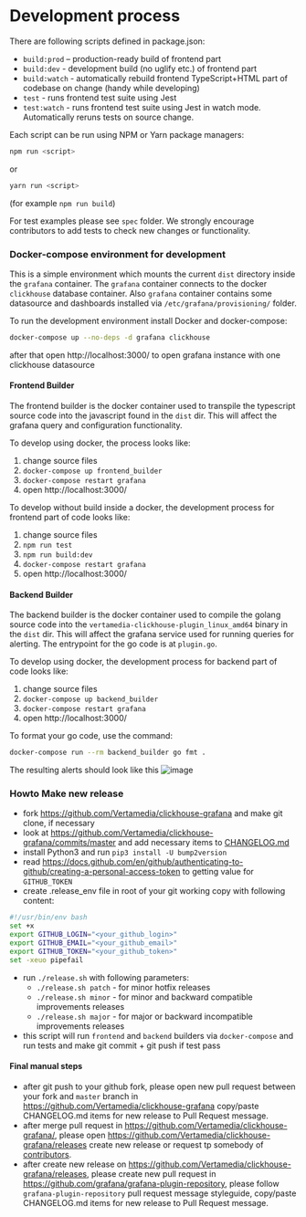 # Development process

There are following scripts defined in package.json:

- `build:prod` – production-ready build of frontend part
- `build:dev` - development build (no uglify etc.) of frontend part
- `build:watch` - automatically rebuild frontend TypeScript+HTML part of codebase on change (handy while developing)
- `test` - runs frontend test suite using Jest
- `test:watch` - runs frontend test suite using Jest in watch mode. Automatically reruns tests on source change.

Each script can be run using NPM or Yarn package managers:

```sh
npm run <script>
```

or 

```sh
yarn run <script>
```

(for example `npm run build`)

For test examples please see `spec` folder. We strongly encourage contributors to add tests to check new changes or functionality.

### Docker-compose environment for development

This is a simple environment which mounts the current `dist` directory inside the `grafana` container. The `grafana` container connects to the docker `clickhouse` database container.
Also `grafana` container contains some datasource and dashboards installed via `/etc/grafana/provisioning/` folder.

To run the development environment install Docker and docker-compose:
```sh
docker-compose up --no-deps -d grafana clickhouse
```
after that open http://localhost:3000/ to open grafana instance with one clickhouse datasource

#### Frontend Builder

The frontend builder is the docker container used to transpile the typescript source code into the javascript found in the `dist` dir. This will affect the grafana query and configuration functionality.

To develop using docker, the process looks like:
1. change source files
2. `docker-compose up frontend_builder`
3. `docker-compose restart grafana`
4. open http://localhost:3000/

To develop without build inside a docker, the development process for frontend part of code looks like:
1. change source files
2. `npm run test`
3. `npm run build:dev`
4. `docker-compose restart grafana`
5. open http://localhost:3000/

#### Backend Builder

The backend builder is the docker container used to compile the golang source code into the `vertamedia-clickhouse-plugin_linux_amd64` binary in the `dist` dir. This will affect the grafana service used for running queries for alerting. The entrypoint for the go code is at `plugin.go`.

To develop using docker, the development process for backend part of code looks like:
1. change source files
2. `docker-compose up backend_builder`
3. `docker-compose restart grafana`
4. open http://localhost:3000/

To format your go code, use the command:
```sh
docker-compose run --rm backend_builder go fmt .
```

The resulting alerts should look like this
![image](https://user-images.githubusercontent.com/5578150/81031711-fd2fad00-8e41-11ea-9b54-5eb4ca1628f1.png)


### Howto Make new release

- fork https://github.com/Vertamedia/clickhouse-grafana and make git clone, if necessary
- look at https://github.com/Vertamedia/clickhouse-grafana/commits/master and add necessary items to [CHANGELOG.md](CHANGELOG.md)
- install Python3 and run `pip3 install -U bump2version`
- read https://docs.github.com/en/github/authenticating-to-github/creating-a-personal-access-token to getting value for `GITHUB_TOKEN`
- create .release_env file in root of your git working copy with following content:
```bash
#!/usr/bin/env bash
set +x
export GITHUB_LOGIN="<your_github_login>"
export GITHUB_EMAIL="<your_github_email>"
export GITHUB_TOKEN="<your_github_token>"
set -xeuo pipefail
```
- run `./release.sh` with following parameters:
    - `./release.sh patch` - for minor hotfix releases
    - `./release.sh minor` - for minor and backward compatible improvements releases
    - `./release.sh major` - for major or backward incompatible improvements releases
- this script will run `frontend` and `backend` builders via `docker-compose` and run tests and make git commit + git push if test pass

#### Final manual steps
- after git push to your github fork, please open new pull request between your fork and `master` branch in https://github.com/Vertamedia/clickhouse-grafana
  copy/paste CHANGELOG.md items for new release to Pull Request message.           
- after merge pull request in https://github.com/Vertamedia/clickhouse-grafana/, 
  please open https://github.com/Vertamedia/clickhouse-grafana/releases create new release or request tp somebody of [contributors](https://github.com/Vertamedia/clickhouse-grafana/graphs/contributors).
- after create new release on https://github.com/Vertamedia/clickhouse-grafana/releases,
  please create new pull request in https://github.com/grafana/grafana-plugin-repository, please follow `grafana-plugin-repository` pull request message styleguide, 
  copy/paste CHANGELOG.md items for new release to Pull Request message.           
